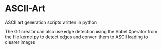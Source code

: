 # ASCII-Art
ASCII art generation scripts written in python

The Gif creator can also use edge detection using the Sobel Operator from the file kernel.py to detect edges and convert them to ASCII leading to clearer images
